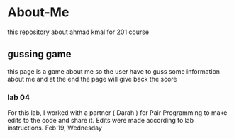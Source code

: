 # About-Me
this repository about ahmad kmal for 201 course
## gussing game
this page is a game about me so the user have to guss some information about me and at the end the page will give back the score 
### lab 04
For this lab, I worked with a partner ( Darah ) for Pair Programming to make edits to the code and share it. 
Edits were made according to lab instructions. 
Feb 19, Wednesday
